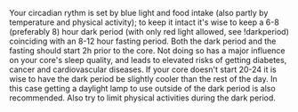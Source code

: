 Your circadian rythm is set by blue light and food intake (also partly by temperature and physical activity); to keep it intact it's wise to keep a 6-8 (preferably 8) hour dark period (with only red light allowed, see !darkperiod) coinciding with an 8-12  hour fasting period. Both the dark period and the fasting should start 2h prior to the core. Not doing so has a major influence on your core's sleep quality, and leads to elevated risks of getting diabetes, cancer and cardiovascular diseases. 
If your core doesn't start 20-24 it is wise to have the dark period be slightly cooler than the rest of the day. In this case getting a daylight lamp to use outside of the dark period is also recommended.
Also try to limit physical activities during the dark period.
